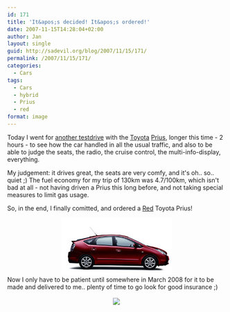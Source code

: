```yaml
---
id: 171
title: 'It&apos;s decided! It&apos;s ordered!'
date: 2007-11-15T14:28:04+02:00
author: Jan
layout: single
guid: http://sadevil.org/blog/2007/11/15/171/
permalink: /2007/11/15/171/
categories:
  - Cars
tags:
  - Cars
  - hybrid
  - Prius
  - red
format: image
---
```

Today I went for <a href="https://kcore.org/2007/11/12/test-drive-with-toyota-prius/" target="_blank">another testdrive</a> with the <a href="http://www.toyota.be/" target="_blank">Toyota</a> <a href="http://nl.toyota.be/cars/new_cars/prius/index.aspx" target="_blank">Prius</a>, longer this time - 2 hours - to see how the car handled in all the usual traffic, and also to be able to judge the seats, the radio, the cruise control, the multi-info-display, everything.

My judgement: it drives great, the seats are very comfy, and it's oh.. so.. quiet ;) The fuel economy for my trip of 130km was 4.7/100km, which isn't bad at all - not having driven a Prius this long before, and not taking special measures to limit gas usage.

So, in the end, I finally comitted, and ordered a <a href="http://nl.toyota.be/cars/new_cars/prius/color.aspx" target="_blank">Red</a> Toyota Prius!

<center>
  <img src="/assets/images/2007/11/pri_03_cco_3q3_im.jpg" alt="Toyota Prius - RED!" />
</center>Now I only have to be patient until somewhere in March 2008 for it to be made and delivered to me.. plenty of time to go look for good insurance ;)

<center>
  <br /> <a href="http://www.TickerFactory.com/"><img src="http://tickers.TickerFactory.com/ezt/d/4;10757;127/st/20080331/e/I+get+my+car%21/dt/6/k/18c7/blk-event.png" border="0" /></a>
</center>

